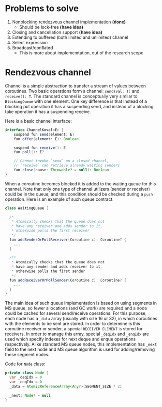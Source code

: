 # Problems to solve

1. Nonblocking rendezvous channel implementation **(done)**
   + Should be lock-free **(have idea)**
2. Closing and cancellation support **(have idea)**
3. Extending to buffered (both limited and unlimited) channel
4. Select expression
5. Broadcast/conflated
   + This is more about implememtation, out of the research scope

# Rendezvous channel
Channel is a simple abstraction to transfer a stream of values between coroutines. Two basic operations form a channel: `send(val: T)` and `receive(): T`. The standard channel is conceptually very similar to `BlockingQueue` with one element. One key difference is that instead of a blocking put operation it has a suspending send, and instead of a blocking take operation it has a suspending receive. 

Here is a basic channel interface:

```java
interface ChannelKoval<E> {
    suspend fun send(element: E)
    fun offer(element: E): Boolean

    suspend fun receive(): E
    fun poll(): E?

    // Cannot invoke `send` on a closed channel, 
    // `receive` can retrieve already waiting senders
    fun close(cause: Throwable? = null): Boolean
}
```

When a coroutine becomes blocked it is added to the waiting queue for this channel. Note that only one type of channel utilizers (sender or receiver) could be in the queue, and this condition should be checked during a `push` operation. Here is an example of such queue contract.

```java
class WaitingQueue {
  
  /*
   * Atomically checks that the queue does not 
   * have any receiver and adds sender to it, 
   * otherwise polls the first receiver
   */
  fun addSenderOrPollReceiver(Coroutine c): Coroutine? { 
    ... 
  }
  
  /**
   * Atomically checks that the queue does not 
   * have any sender and adds receiver to it,
   * otherwise polls the first sender
   */
  fun addReceiverOrPollSender(Coroutine c): Coroutine? {
    ...
  }
}
```

The main idea of such queue implementation is based on using segments in MS queue, so fewer allocations (and GC work) are required and a node could be cached for several send/receive operations. For this purpose, each node has a `_data` array (usually with size 16 or 32), in which coroutines with the elements to be sent are stored. In order to determine is this coroutine receiver or sender, a special `RECEIVER_ELEMENT` is stored for receivers. In order to manage this array, special `_deqIdx` and `_enqIdx` are used which specify indexes for next deque and enque operations respectively. Alike standard MS queue nodes, this implementation has `_next` field to the next node and MS queue algorithm is used for adding/removing these segment nodes.

Code for `Node` class:

```java
private class Node {
  var _deqIdx = 0
  var _enqIdx = 0
  _data = AtomicReferenceArray<Any?>(SEGMENT_SIZE * 2)
  
  _next: Node? = null
}
```



